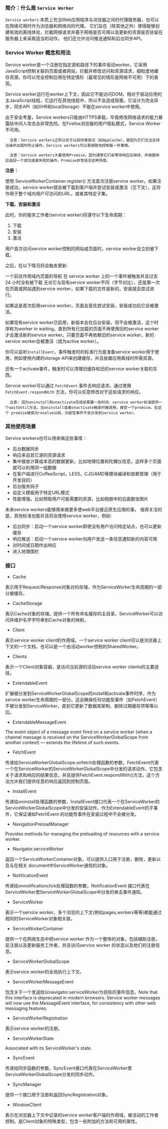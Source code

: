 ### 简介：什么是 `Service Worker`

`Service workers` 本质上充当Web应用程序与浏览器之间的代理服务器，也可以在网络可用时作为浏览器和网络间的代理。
它们旨在（除其他之外）使得能够创建有效的离线体验，拦截网络请求并基于网络是否可用以及更新的资源是否驻留在服务器上来采取适当的动作。
他们还允许访问推送通知和后台同步API。


### Service Worker 概念和用法

Service worker是一个注册在指定源和路径下的事件驱动worker。它采用JavaScript控制关联的页面或者网站，拦截并修改访问和资源请求，细粒度地缓存资源。你可以完全控制应用在特定情形（最常见的情形是网络不可用）下的表现。

Service worker运行在worker上下文，因此它不能访问DOM。相对于驱动应用的主JavaScript线程，它运行在其他线程中，所以不会造成阻塞。它设计为完全异步，同步API（如XHR和localStorage）不能在service worker中使用。

出于安全考量，Service workers只能由HTTPS承载，毕竟修改网络请求的能力暴露给中间人攻击会非常危险。在Firefox浏览器的用户隐私模式，Service Worker不可用。

      注意：Service workers之所以优于以前同类尝试（如AppCache），是因为它们无法支持当操作出错时终止操作。Service workers可以更细致地控制每一件事情。

      注意：Service workers大量使用Promise，因为通常它们会等待响应后继续，并根据响应返回一个成功或者失败的操作。Promise非常适合这种场景。


**注册：**

使用 ServiceWorkerContainer.register() 方法首次注册service worker。如果注册成功，service worker就会被下载到客户端并尝试安装或激活（见下文），这将作用于整个域内用户可访问的URL，或者其特定子集。


**下载、安装和激活**

此时，你的服务工作者(service worker)将遵守以下生命周期：

1. 下载
2. 安装
3. 激活

用户首次访问service worker控制的网站或页面时，service worker会立刻被下载。

之后，在以下情况将会触发更新:

一个前往作用域内页面的导航
在 service worker 上的一个事件被触发并且过去 24 小时没有被下载
无论它与现有service worker不同（字节对比），还是第一次在页面或网站遇到service worker，如果下载的文件是新的，安装就会尝试进行。

如果这是首次启用service worker，页面会首先尝试安装，安装成功后它会被激活。

如果现有service worker已启用，新版本会在后台安装，但不会被激活，这个时序称为worker in waiting。直到所有已加载的页面不再使用旧的service worker才会激活新的service worker。只要页面不再依赖旧的service worker，新的service worker会被激活（成为active worker）。

你可以监听`InstallEvent`，事件触发时的标准行为是准备service worker用于使用，例如使用内建的storage API来创建缓存，并且放置应用离线时所需资源。

还有一个activate事件，触发时可以清理旧缓存和旧的service worker关联的东西。

Servcie worker可以通过 `FetchEvent` 事件去响应请求。通过使用 `FetchEvent.respondWith` 方法，你可以任意修改对于这些请求的响应。

      注意: 因为oninstall和onactivate完成前需要一些时间，service worker标准提供一个waitUntil方法，当oninstall或者onactivate触发时被调用，接受一个promise。在这个 promise被成功resolve以前，功能性事件不会分发到service worker。


### 其他使用场景

Service workers也可以用来做这些事情：

- 后台数据同步
- 响应来自其它源的资源请求
- 集中接收计算成本高的数据更新，比如地理位置和陀螺仪信息，这样多个页面就可以利用同一组数据
- 在客户端进行CoffeeScript，LESS，CJS/AMD等模块编译和依赖管理（用于开发目的）
- 后台服务钩子
- 自定义模板用于特定URL模式
- 性能增强，比如预取用户可能需要的资源，比如相册中的后面数张图片

未来service workers能够用来做更多使web平台接近原生应用的事。 值得关注的是，其他标准也能并且将会使用service worker，例如:

- 后台同步：启动一个service worker即使没有用户访问特定站点，也可以更新缓存
- 响应推送：启动一个service worker向用户发送一条信息通知新的内容可用
- 对时间或日期作出响应
- 进入地理围栏


### 接口

- Cache 

表示用于Request/Response对象对的存储，作为ServiceWorker生命周期的一部分被缓存。

- CacheStorage 

表示Cache对象的存储。提供一个所有命名缓存的主目录，ServiceWorker可以访问并维护名字字符串到Cache对象的映射。

- Client 

表示service worker client的作用域。一个service worker client可以是浏览器上下文的一个文档，也可以是一个由活动worker控制的SharedWorker。

- Clients 

表示一个Client对象容器，是访问当前源的活动service worker clients的主要途径。
- ExtendableEvent 

扩展被分发到ServiceWorkerGlobalScope的install和activate事件时序，作为service worker生命周期的一部分。这会确保任何功能型事件（如FetchEvent）不被分发到ServiceWorker，直到它更新了数据库架构、删除过期缓存项等等以后。

- ExtendableMessageEvent 

The event object of a message event fired on a service worker (when a channel message is received on the ServiceWorkerGlobalScope from another context) — extends the lifetime of such events.

- FetchEvent

传递给ServiceWorkerGlobalScope.onfetch处理函数的参数，FetchEvent代表一个在ServiceWorker的ServiceWorkerGlobalScope中分发的请求动作。它包含关于请求和响应的结果信息，并且提供FetchEvent.respondWith()方法，这个方法允许我们提供任意的响应返回到控制页面。

- InstallEvent

传递给oninstall处理函数的参数，InstallEvent接口代表一个在ServiceWorker的ServiceWorkerGlobalScope中分发的安装动作，作为ExtendableEvent的子事件，它保证诸如FetchEvent 的功能性事件在安装过程中不会被分发。

- NavigationPreloadManager 

Provides methods for managing the preloading of resources with a service worker.

- Navigator.serviceWorker

返回一个ServiceWorkerContainer对象，可以提供入口用于注册，删除，更新以及与在相关 document中ServiceWorker通信的对象。

- NotificationEvent 

传递给onnotificationclick处理函数的参数，NotificationEvent 接口代表在ServiceWorker里ServiceWorkerGlobalScope中分发的单击事件通知。

- ServiceWorker 

表示一个service worker。多个浏览的上下文(例如pages,workers等等)都能通过相同的ServiceWorker对象相关联。

- ServiceWorkerContainer 

提供一个在网络生态中把service worker 作为一个整体的对象，包括辅助注册，反注册以及更新服务工作者，并且访问service worker 的状态以及他们的注册信息。

- ServiceWorkerGlobalScope

表示service worker的全局执行上下文。

- ServiceWorkerMessageEvent

包含关于一个发送给以navigator.serviceWorker为目标的事件信息。Note that this interface is deprecated in modern browsers. Service worker messages will now use the MessageEvent interface, for consistency with other web messaging features.

- ServiceWorkerRegistration

表示service worker的注册。

- ServiceWorkerState 

Associated with its ServiceWorker's state.

- SyncEvent 

传递给同步函数的参数，SyncEvent接口代表在ServiceWorker里ServiceWorkerGlobalScope分发的同步动作。

- SyncManager 

提供一个接口用于注册和返回SyncRegistration对象。

- WindowClient

表示在浏览器上下文中记录的service worker客户端的作用域，被活动的工作者控制。是Client对象的特殊类型，包含一些附加的方法和可用的属性。
